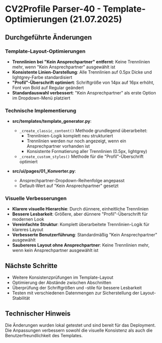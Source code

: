 # CV2Profile Parser-40 - Template-Optimierungen (21.07.2025)

## Durchgeführte Änderungen

### Template-Layout-Optimierungen
- **Trennlinien bei "Kein Ansprechpartner" entfernt**: Keine Trennlinien mehr, wenn "Kein Ansprechpartner" ausgewählt ist
- **Konsistente Linien-Darstellung**: Alle Trennlinien auf 0.5px Dicke und lightgrey-Farbe standardisiert
- **"Profil"-Überschrift optimiert**: Schriftgröße von 14px auf 16px erhöht, Font von Bold auf Regular geändert
- **Standardauswahl verbessert**: "Kein Ansprechpartner" als erste Option im Dropdown-Menü platziert

### Technische Implementierung
- **src/templates/template_generator.py**: 
  - `_create_classic_content()` Methode grundlegend überarbeitet:
    - Trennlinien-Logik komplett neu strukturiert
    - Trennlinien werden nur noch angezeigt, wenn ein Ansprechpartner vorhanden ist
    - Konsistente Formatierung aller Trennlinien (0.5px, lightgrey)
  - `_create_custom_styles()` Methode für die "Profil"-Überschrift optimiert

- **src/ui/pages/01_Konverter.py**:
  - Ansprechpartner-Dropdown-Reihenfolge angepasst
  - Default-Wert auf "Kein Ansprechpartner" gesetzt

### Visuelle Verbesserungen
- **Klarere visuelle Hierarchie**: Durch dünnere, einheitliche Trennlinien
- **Bessere Lesbarkeit**: Größere, aber dünnere "Profil"-Überschrift für modernen Look
- **Vereinfachte Struktur**: Komplett überarbeitete Trennlinien-Logik für klareres Layout
- **Verbesserte Benutzerführung**: Standardmäßig "Kein Ansprechpartner" ausgewählt
- **Saubereres Layout ohne Ansprechpartner**: Keine Trennlinien mehr, wenn kein Ansprechpartner ausgewählt ist

## Nächste Schritte
- Weitere Konsistenzprüfungen im Template-Layout
- Optimierung der Abstände zwischen Abschnitten
- Überprüfung der Schriftgrößen und -stile für bessere Lesbarkeit
- Testen mit verschiedenen Datenmengen zur Sicherstellung der Layout-Stabilität

## Technischer Hinweis
Die Änderungen wurden lokal getestet und sind bereit für das Deployment. Die Anpassungen verbessern sowohl die visuelle Konsistenz als auch die Benutzerfreundlichkeit des Templates. 